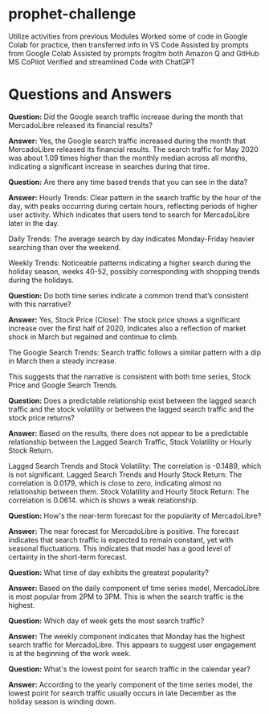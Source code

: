 # prophet-challenge
Utilize activities from previous Modules
Worked some of code in Google Colab for practice, then transferred info in VS Code
Assisted by prompts from Google Colab
Assisted by prompts frogitm both Amazon Q and GitHub MS CoPilot
Verified and streamlined Code with ChatGPT

# Questions and Answers

**Question:** Did the Google search traffic increase during the month that MercadoLibre released its financial results?

**Answer:** Yes, the Google search traffic increased during the month that MercadoLibre released its financial results. The search traffic for May 2020 was about 1.09 times higher than the monthly median across all months, indicating a significant increase in searches during that time. 

**Question:** Are there any time based trends that you can see in the data?

**Answer:** Hourly Trends: Clear pattern in the search traffic by the hour of the day, with peaks occurring during certain hours, reflecting periods of higher user activity. Which indicates that users tend to search for MercadoLibre later in the day.

Daily Trends: The average search by day indicates Monday-Friday heavier searching than over the weekend.

Weekly Trends: Noticeable patterns indicating a higher search during the holiday season, weeks 40-52, possibly corresponding with shopping trends during the holidays. 

**Question:** Do both time series indicate a common trend that’s consistent with this narrative?

**Answer:** Yes, Stock Price (Close): The stock price shows a significant increase over the first half of 2020, Indicates also a reflection of market shock in March but regained and continue to climb. 

The Google Search Trends: Search traffic follows a similar pattern with a dip in March then a steady increase. 

This suggests that the narrative is consistent with both time series, Stock Price and Google Search Trends. 

**Question:** Does a predictable relationship exist between the lagged search traffic and the stock volatility or between the lagged search traffic and the stock price returns?

**Answer:** Based on the results, there does not appear to be a predictable relationship between the Lagged Search Traffic, Stock Volatility or Hourly Stock Return. 

Lagged Search Trends and Stock Volatility: The correlation is -0.1489, which is not significant. 
Lagged Search Trends and Hourly Stock Return: The correlation is 0.0179, which is close to zero, indicating almost no relationship between them.
Stock Volatility and Hourly Stock Return: The correlation is 0.0614. which is shows a weak relationship.

**Question:**  How's the near-term forecast for the popularity of MercadoLibre?

**Answer:** The near forecast for MercadoLibre is positive. The forecast indicates that search traffic is expected to remain constant, yet with seasonal fluctuations. This indicates that model has a good level of certainty in the short-term forecast. 

**Question:** What time of day exhibits the greatest popularity?

**Answer:** Based on the daily component of time series model, MercadoLibre is most popular from 2PM to 3PM. This is when the search traffic is the highest. 

**Question:** Which day of week gets the most search traffic?
   
**Answer:** The weekly component indicates that Monday has the highest search traffic for MercadoLibre. This appears to suggest user engagement is at the beginning of the work week. 

**Question:** What's the lowest point for search traffic in the calendar year?

**Answer:** According to the yearly component of the time series model, the lowest point for search traffic usually occurs in late December as the holiday season is winding down. 
